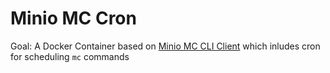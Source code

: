 # Minio MC Cron 

Goal: A Docker Container based on [Minio MC CLI Client](https://hub.docker.com/r/minio/mc/) which inludes cron for scheduling `mc` commands